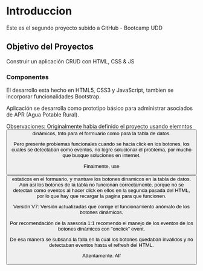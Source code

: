 # Introduccion

Este es el segundo proyecto subido a GitHub - Bootcamp UDD

## Objetivo del Proyectos

Construir un aplicación CRUD con HTML, CSS & JS

### Componentes

El desarrollo esta hecho en HTML5, CSS3 y JavaScript, tambien se incorporar funcionalidades Bootstrap.

Aplicación se desarrolla como prototipo básico para administrar asociados de APR (Agua Potable Rural).

Observaciones:
Originalmente habia definido el proyecto usando elemntos <button> dinámicos, tnto para el formuario como para la tabla de datos. 

Pero presente problemas funcionales cuando se hacia click en los botones, los cuales se detectaban como eventos, no logre solucionar el problema, por mucho que busque soluciones en internet.

Finalmente, use <button> estaticos en el formuario, y mantuve los botones dinamicos en la tabla de datos. Aún asi los botones de la tabla no funcionan correctamente, porque no se detectan como eventos al hacer click en ellos en la segunda pasada del HTML, por lo que hay que recargar la pagina para que funcionen.

Versión V7:
Versión actualizadas que corrige el funcionamiento anómalo de los botones dinámicos.

Por recomendación de la asesoria 1:1 recomendo el manejo de los eventos de los botones dinámicos con "onclick" event.

De esa manera se subsana la falla en la cual los botones quedaban invalidos y no detectaban eventos hasta el refresh del HTML.


Attentamente.
Alf